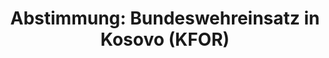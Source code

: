 ---
abstimmung:
  abstimmung: 2
  bundestagssitzung: 240
  datum: 22. Juni 2017
  legislaturperiode: 18
categories:
- Bundeswehr
- Ausland
data:
- title: Abstimmungsergebnis 20170622_2-data.pdf
  url: /res/abstimmungsliste/20170622_2-data.pdf
- title: Abstimmungsergebnis 20170622_2_xls-data.xls
  url: /res/abstimmungsliste/20170622_2_xls-data.xls
- title: Abstimmungsergebnis 20170622_2_xls-data.csv
  url: /res/abstimmungsliste/csv/20170622_2_xls-data.csv
documents:
- local: /res/abstimmungsdaten/018-240-02/1812298.pdf
  title: Drucksache 18/12298
  url: http://dip21.bundestag.de/dip21/btd/18/122/1812298.pdf
- local: /res/abstimmungsdaten/018-240-02/1812694.pdf
  title: Drucksache 18/12694
  url: http://dip21.bundestag.de/dip21/btd/18/126/1812694.pdf
ergebnis:
  cdu/csu:
    enthaltung: 0
    gesamt: 309
    ja: 290
    nein: 0
    nichtabgegeben: 19
    ungueltig: 0
  die.linke:
    enthaltung: 0
    gesamt: 64
    ja: 0
    nein: 50
    nichtabgegeben: 14
    ungueltig: 0
  file: 20170622_2_xls-data.xls
  fraktionslos:
    enthaltung: 0
    gesamt: 1
    ja: 0
    nein: 0
    nichtabgegeben: 1
    ungueltig: 0
  gruenen:
    enthaltung: 5
    gesamt: 63
    ja: 50
    nein: 2
    nichtabgegeben: 6
    ungueltig: 0
  spd:
    enthaltung: 0
    gesamt: 193
    ja: 173
    nein: 3
    nichtabgegeben: 17
    ungueltig: 0
layout: abstimmung
links:
- title: https://www.bundestag.de/parlament/plenum/abstimmung/abstimmung?id=482
  url: https://www.bundestag.de/parlament/plenum/abstimmung/abstimmung?id=482
preview: "Deutscher Bundestag\n\n240. Sitzung des Deutschen Bundestages\nam Donnerstag,\
  \ 22. Juni 2017\n\nEndgültiges Ergebnis der Namentlichen Abstimmung Nr. 2\n\nBeschlussempfehlung\
  \ des Auswärtigen Ausschusses (3. Ausschuss) zu dem Antrag der\nBundesregierung\n\
  Fortsetzung der deutschen Beteiligung an der internationalen Sicherheitspräsenz\
  \ in\nKosovo auf der Grundlage der Resolution 1244 (1999) des Sicherheitsrates der\
  \ Vereinten\nNationen vom 10. Juni 1999 und des Militärisch-Technischen Abkommens\
  \ zwischen der\ninternationalen Sicherheitspräsenz (KFOR) und den Regierungen der\
  \ Bundesrepublik\nJugoslawien (jetzt Republik Serbien) und der Republik Serbien\
  \ vom 9. Juni 1999\nDrs. 18/12298 und 18/12694\n\nAbgegebene Stimmen insgesamt:\n\
  \n573\n\nNicht abgegebene Stimmen:\nJa-Stimmen:\n\n57\n513\n\nNein-Stimmen:\n\n\
  55\n\nEnthaltungen:\n\n5\n\nUngültige:\n\n0\n\nBerlin, den 22.06.2017\n\nBeginn:\n\
  Ende:\n\n16:51\n16:54\nSeite:\n\n1\n\n\f"
tags:
- Kosovo
- KFOR
- UN
title: 'Abstimmung: Bundeswehreinsatz in Kosovo (KFOR)'
---
